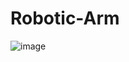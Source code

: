 # Robotic-Arm
![image](https://github.com/user-attachments/assets/fbe50bee-8020-4998-bd6d-d699fd98587b)
